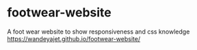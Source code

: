 # footwear-website
 A foot wear website to show responsiveness and css knowledge
https://wandeyajet.github.io/footwear-website/
